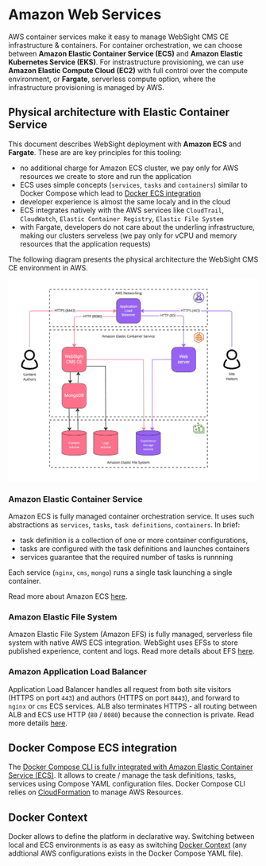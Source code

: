 # Amazon Web Services
AWS container services make it easy to manage WebSight CMS CE infrastructure & containers. For container orchestration, we can choose between **Amazon Elastic Container Service (ECS)** and **Amazon Elastic Kubernetes Service (EKS)**. For instrastructure provisioning, we can use **Amazon Elastic Compute Cloud (EC2)** with full control over the compute environment, or **Fargate**, serverless compute option, where the infrastructure provisioning is managed by AWS.

## Physical architecture with Elastic Container Service
This document describes WebSight deployment with **Amazon ECS** and **Fargate**. These are are key principles for this tooling:

- no additional charge for Amazon ECS cluster, we pay only for AWS resources we create to store and run the application
- ECS uses simple concepts (`services`, `tasks` and `containers`) similar to Docker Compose which lead to [Docker ECS integration](#docker-compose-ecs-integration)
- developer experience is almost the same localy and in the cloud
- ECS integrates natively with the AWS services like `CloudTrail`, `CloudWatch`, `Elastic Container Registry`, `Elastic File System`
- with Fargate, developers do not care about the underling infrastructure, making our clusters serveless (we pay only for vCPU and memory resources that the application requests)

The following diagram presents the physical architecture the WebSight CMS CE environment in AWS.

![WebSight - logical architecture](physical-architecture-with-aws-ecs.jpg)

### Amazon Elastic Container Service
Amazon ECS is fully managed container orchestration service. It uses such abstractions as `services`, `tasks`, `task definitions`, `containers`. In brief: 

- task definition is a collection of one or more container configurations, 
- tasks are configured with the task definitions and launches containers
- services guarantee that the required number of tasks is runnning

Each service (`nginx`, `cms`, `mongo`) runs a single task launching a single container.

Read more about Amazon ECS [here](https://docs.aws.amazon.com/AmazonECS/latest/developerguide/Welcome.html).

### Amazon Elastic File System
Amazon Elastic File System (Amazon EFS) is fully managed, serverless file system with native AWS ECS integration. WebSight uses EFSs to store published experience, content and logs. Read more details about EFS [here](https://docs.aws.amazon.com/efs/latest/ug/whatisefs.html).

### Amazon Application Load Balancer
Application Load Balancer handles all request from both site visitors (HTTPS on port `443`) and authors (HTTPS on port `8443`), and forward to `nginx` or `cms` ECS services. ALB also terminates HTTPS - all routing between ALB and ECS use HTTP (`80` / `8080`) because the connection is private. Read more details [here](https://docs.aws.amazon.com/elasticloadbalancing/latest/application/introduction.html).

## Docker Compose ECS integration
The [Docker Compose CLI is fully integrated with Amazon Elastic Container Service (ECS)](https://docs.docker.com/cloud/ecs-integration/). It allows to create / manage the task definitions, tasks, services using Compose YAML configuration files. Docker Compose CLI relies on [CloudFormation](https://aws.amazon.com/cloudformation/) to manage AWS Resources. 

## Docker Context
Docker allows to define the platform in declarative way. Switching between local and ECS environments is as easy as switching [Docker Context](https://docs.docker.com/engine/context/working-with-contexts/) (any addtional AWS configurations exists in the Docker Compose YAML file).
